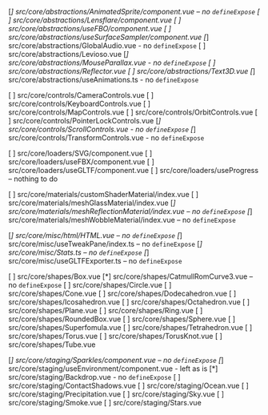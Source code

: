 [*] src/core/abstractions/AnimatedSprite/component.vue – no `defineExpose`
[ ] src/core/abstractions/Lensflare/component.vue
[ ] src/core/abstractions/useFBO/component.vue
[ ] src/core/abstractions/useSurfaceSampler/component.vue
[*] src/core/abstractions/GlobalAudio.vue - no `defineExpose`
[ ] src/core/abstractions/Levioso.vue
[*] src/core/abstractions/MouseParallax.vue - no `defineExpose`
[ ] src/core/abstractions/Reflector.vue
[ ] src/core/abstractions/Text3D.vue
[*] src/core/abstractions/useAnimations.ts - no `defineExpose`

[ ] src/core/controls/CameraControls.vue
[ ] src/core/controls/KeyboardControls.vue
[ ] src/core/controls/MapControls.vue
[ ] src/core/controls/OrbitControls.vue
[ ] src/core/controls/PointerLockControls.vue
[*] src/core/controls/ScrollControls.vue - no `defineExpose`
[*] src/core/controls/TransformControls.vue - no `defineExpose`

[ ] src/core/loaders/SVG/component.vue
[ ] src/core/loaders/useFBX/component.vue
[ ] src/core/loaders/useGLTF/component.vue
[ ] src/core/loaders/useProgress – nothing to do

[ ] src/core/materials/customShaderMaterial/index.vue
[ ] src/core/materials/meshGlassMaterial/index.vue
[*] src/core/materials/meshReflectionMaterial/index.vue – no `defineExpose`
[*] src/core/materials/meshWobbleMaterial/index.vue – no `defineExpose`

[*] src/core/misc/html/HTML.vue – no `defineExpose`
[*] src/core/misc/useTweakPane/index.ts – no `defineExpose`
[*] src/core/misc/Stats.ts – no `defineExpose`
[*] src/core/misc/useGLTFExporter.ts – no `defineExpose`

[ ] src/core/shapes/Box.vue
[*] src/core/shapes/CatmullRomCurve3.vue – no `defineExpose`
[ ] src/core/shapes/Circle.vue
[ ] src/core/shapes/Cone.vue
[ ] src/core/shapes/Dodecahedron.vue
[ ] src/core/shapes/Icosahedron.vue
[ ] src/core/shapes/Octahedron.vue
[ ] src/core/shapes/Plane.vue
[ ] src/core/shapes/Ring.vue
[ ] src/core/shapes/RoundedBox.vue
[ ] src/core/shapes/Sphere.vue
[ ] src/core/shapes/Superfomula.vue
[ ] src/core/shapes/Tetrahedron.vue
[ ] src/core/shapes/Torus.vue
[ ] src/core/shapes/TorusKnot.vue
[ ] src/core/shapes/Tube.vue

[*] src/core/staging/Sparkles/component.vue – no `defineExpose`
[*] src/core/staging/useEnvironment/component.vue - left as is
[*] src/core/staging/Backdrop.vue - no `defineExpose`
[ ] src/core/staging/ContactShadows.vue
[ ] src/core/staging/Ocean.vue
[ ] src/core/staging/Precipitation.vue
[ ] src/core/staging/Sky.vue
[ ] src/core/staging/Smoke.vue
[ ] src/core/staging/Stars.vue